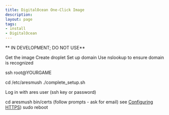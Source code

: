 ```yaml
---
title: DigitalOcean One-Click Image
description: 
layout: page
tags:
- install
- DigitalOcean
---
```


** IN DEVELOPMENT; DO NOT USE**

Get the image
Create droplet
Set up domain
Use nslookup to ensure domain is recognized

ssh root@YOURGAME

cd /etc/aresmush
./complete_setup.sh


Log in with ares user (ssh key or password)

cd aresmush
bin/certs   (follow prompts - ask for email)  see [Configuring HTTPS](/tutorials/install/https.html))
sudo reboot

